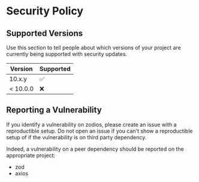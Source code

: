 # Security Policy

## Supported Versions

Use this section to tell people about which versions of your project are
currently being supported with security updates.

| Version  | Supported          |
| -------- | ------------------ |
| 10.x.y   | :white_check_mark: |
| < 10.0.0 | :x:                |

## Reporting a Vulnerability

If you identify a vulnerability on zodios, please create an issue with a reproductible setup.
Do not open an issue if you can't show a reproductible setup of if the vulnerability is on third party dependency.

Indeed, a vulnerability on a peer dependency should be reported on the appropriate project:

- zod
- axios
